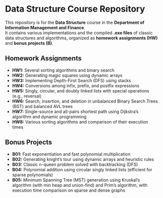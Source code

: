 # Data Structure Course Repository

This repository is for the **Data Structure** course in the **Department of Information Management and Finance**.  
It contains various implementations and the compiled **.exe files** of classic data structures and algorithms, organized as **homework assignments (HW)** and **bonus projects (B)**.

## Homework Assignments

- **HW1:** Several sorting algorithms and binary search  
- **HW2:** Generating magic squares using dynamic arrays  
- **HW3:** Implementing Depth-First Search (DFS) using stacks  
- **HW4:** Conversions among infix, prefix, and postfix expressions  
- **HW5:** Singly, circular, and doubly linked lists with special operations (e.g., reversal)  
- **HW6:** Search, insertion, and deletion in unbalanced Binary Search Trees (BST) and balanced AVL trees  
- **HW7:** Single-source and all-pairs shortest path using Dijkstra’s algorithm and dynamic programming  
- **HW8:** Various sorting algorithms and comparison of their execution times  

## Bonus Projects

- **B01:** Fast exponentiation and fast polynomial multiplication  
- **B02:** Generating knight’s tour using dynamic arrays and heuristic rules  
- **B03:** Classic n-queen problem solved with backtracking (DFS)  
- **B04:** Polynomial addition using circular singly linked lists (efficient for sparse polynomials)  
- **B05:** Minimum Spanning Tree (MST) generation using Kruskal’s algorithm (with min heap and union-find) and Prim’s algorithm, with execution time comparison on sparse and dense graphs  
